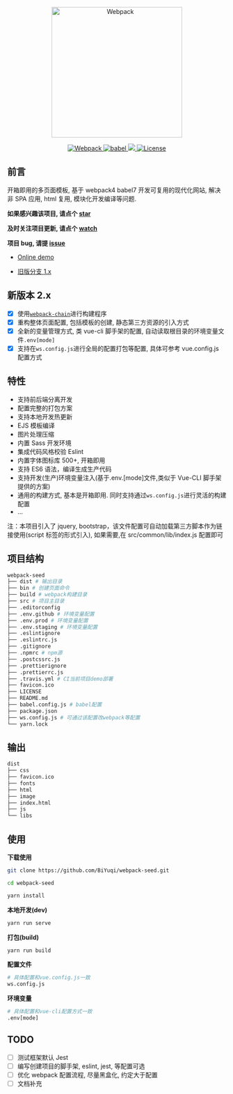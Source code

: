 <p align="center">
  <a href="https://github.com/BiYuqi/webpack-seed">
      <img src="https://github.com/BiYuqi/webpack-seed/blob/master/src/common/assets/image/webpack-seed.png" width="300" alt="Webpack">
  </a>
</p>
<p align="center">
	<a href="https://webpack.js.org/">
		<img src="https://img.shields.io/badge/webpack-4.46.0-brightgreen.svg" alt="Webpack">
	</a>
	<a href="https://babeljs.io/">
		<img src="https://img.shields.io/badge/babel-7.12.10-brightgreen.svg" alt="babel">
	</a>
  <a href="https://github.com/BiYuqi/webpack-seed/tree/gh-pages">
    <img src="https://img.shields.io/travis/BiYuqi/webpack-seed.svg">
  </a>
  <a href="https://github.com/BiYuqi/webpack-seed/blob/master/LICENSE">
    <img src="https://img.shields.io/badge/license-MIT-blue.svg" alt="License">
  </a>

</p>

## 前言

开箱即用的多页面模板, 基于 webpack4 babel7 开发可复用的现代化网站, 解决非 SPA 应用, html 复用, 模块化开发编译等问题.

**如果感兴趣该项目, 请点个 [star](https://github.com/BiYuqi/webpack-seed/stargazers)**

**及时关注项目更新, 请点个 [watch](https://github.com/BiYuqi/webpack-seed/watchers)**

**项目 bug, 请提 [issue](https://github.com/BiYuqi/webpack-seed/issues)**

- [Online demo](https://biyuqi.github.io/webpack-seed/)

- [旧版分支 1.x](https://github.com/BiYuqi/webpack-seed/tree/v1.x-version)

## 新版本 2.x

- [x] 使用[`webpack-chain`](https://github.com/neutrinojs/webpack-chain)进行构建程序
- [x] 重构整体页面配置, 包括模板的创建, 静态第三方资源的引入方式
- [x] 全新的变量管理方式, 类 vue-cli 脚手架的配置, 自动读取根目录的环境变量文件`.env[mode]`
- [x] 支持在`ws.config.js`进行全局的配置打包等配置, 具体可参考 vue.config.js 配置方式

## 特性

- 支持前后端分离开发
- 配置完整的打包方案
- 支持本地开发热更新
- EJS 模板编译
- 图片处理压缩
- 内置 Sass 开发环境
- 集成代码风格校验 Eslint
- 内置字体图标库 500+, 开箱即用
- 支持 ES6 语法，编译生成生产代码
- 支持开发(生产)环境变量注入(基于.env.[mode]文件,类似于 Vue-CLI 脚手架提供的方案)
- 通用的构建方式, 基本是开箱即用. 同时支持通过`ws.config.js`进行灵活的构建配置
- ...

注：本项目引入了 jquery, bootstrap，该文件配置可自动加载第三方脚本作为链接使用(script 标签的形式引入), 如果需要,在 src/common/lib/index.js 配置即可

## 项目结构

```sh
webpack-seed
├── dist # 输出目录
├── bin # 创建页面命令
├── build # webpack构建目录
├── src # 项目主目录
├── .editorconfig
├── .env.github # 环境变量配置
├── .env.prod # 环境变量配置
├── .env.staging # 环境变量配置
├── .eslintignore
├── .eslintrc.js
├── .gitignore
├── .npmrc # npm源
├── .postcssrc.js
├── .prettierignore
├── .prettierrc.js
├── .travis.yml # CI当前项目demo部署
├── favicon.ico
├── LICENSE
├── README.md
├── babel.config.js # babel配置
├── package.json
├── ws.config.js # 可通过该配置改webpack等配置
└── yarn.lock
```

## 输出

```sh
dist
├── css
├── favicon.ico
├── fonts
├── html
├── image
├── index.html
├── js
└── libs
```

## 使用

**下载使用**

```sh
git clone https://github.com/BiYuqi/webpack-seed.git

cd webpack-seed

yarn install
```

**本地开发(dev)**

```sh
yarn run serve
```

**打包(build)**

```sh
yarn run build
```

**配置文件**

```sh
# 具体配置和vue.config.js一致
ws.config.js
```

**环境变量**

```sh
# 具体配置和vue-cli配置方式一致
.env[mode]
```

## TODO

- [ ] 测试框架默认 Jest
- [ ] 编写创建项目的脚手架, eslint, jest, 等配置可选
- [ ] 优化 webpack 配置流程, 尽量黑盒化, 约定大于配置
- [ ] 文档补充
